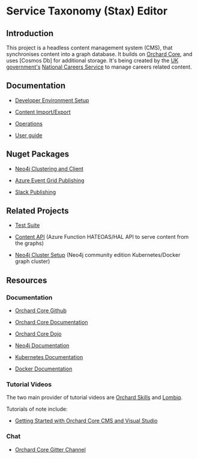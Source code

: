 
# Service Taxonomy (Stax) Editor

## Introduction

This project is a headless content management system (CMS), that synchronises content into a graph database. It builds on [Orchard Core](http://www.orchardcore.net/), and uses [Cosmos Db] for additional storage. It's being created by the [UK government's](https://www.gov.uk/) [National Careers Service](https://nationalcareers.service.gov.uk/) to manage careers related content.

## Documentation

- [Developer Environment Setup](Documentation/DevSetup.md)

- [Content Import/Export](Documentation/Content.md)

- [Operations](Documentation/Ops.md)

- [User guide](Documentation/UserGuide.md)

## Nuget Packages

- [Neo4j Clustering and Client](DFC.ServiceTaxonomy.Neo4j/readme.md)

- [Azure Event Grid Publishing](DFC.ServiceTaxonomy.Events/readme.md)

- [Slack Publishing](DFC.ServiceTaxonomy.Slack/readme.md)

## Related Projects

- [Test Suite](https://github.com/SkillsFundingAgency/dfc-servicetaxonomy-tests)

- [Content API](https://github.com/SkillsFundingAgency/dfc-api-content) (Azure Function HATEOAS/HAL API to serve content from the graphs)

- [Neo4j Cluster Setup](https://github.com/SkillsFundingAgency/dfc-servicetaxonomy-database) (Neo4j community edition Kubernetes/Docker graph cluster)

## Resources

### Documentation

- [Orchard Core Github](https://github.com/OrchardCMS/OrchardCore)

- [Orchard Core Documentation](https://docs.orchardcore.net/en/dev/)

- [Orchard Core Dojo](https://orcharddojo.net/)

- [Neo4j Documentation](https://neo4j.com/docs/)

- [Kubernetes Documentation](https://kubernetes.io/docs/home/)

- [Docker Documentation](https://docs.docker.com/)

### Tutorial Videos

The two main provider of tutorial videos are [Orchard Skills](https://www.youtube.com/channel/UCOPLovO0E8kfliE5bF9Y2Yg) and [Lombiq](https://www.youtube.com/channel/UCDVUxCz2RvkgTbA0wAYKwRA).

Tutorials of note include:

- [Getting Started with Orchard Core CMS and Visual Studio](https://www.youtube.com/watch?v=3pPyNKJo1iU)

### Chat

- [Orchard Core Gitter Channel](https://gitter.im/OrchardCMS/OrchardCore)
